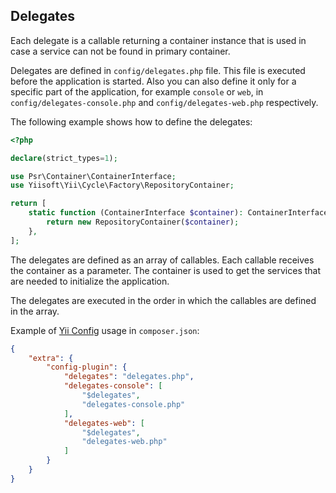 ## Delegates

Each delegate is a callable returning a container instance that is used in case a service can not be found in primary container. 

Delegates are defined in `config/delegates.php` file. This file is executed before the application is started. Also you can also define it only for a specific part of the application, for example `console` or `web`, in `config/delegates-console.php` and `config/delegates-web.php` respectively.

The following example shows how to define the delegates:

```php
<?php

declare(strict_types=1);

use Psr\Container\ContainerInterface;
use Yiisoft\Yii\Cycle\Factory\RepositoryContainer;

return [
    static function (ContainerInterface $container): ContainerInterface {
        return new RepositoryContainer($container);
    },
];
```

The delegates are defined as an array of callables. Each callable receives the container as a parameter. The container is used to get the services that are needed to initialize the application.

The delegates are executed in the order in which the callables are defined in the array.

Example of [Yii Config](https://github.com/yiisoft/config) usage in `composer.json`:

```json
{
    "extra": {
        "config-plugin": {
            "delegates": "delegates.php",
            "delegates-console": [
                "$delegates",
                "delegates-console.php"
            ],
            "delegates-web": [
                "$delegates",
                "delegates-web.php"
            ]
        }
    }
}
